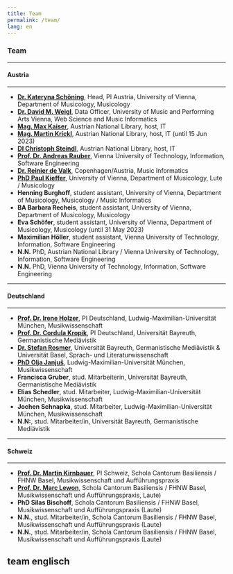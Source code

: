 ```yaml
---
title: Team
permalink: /team/
lang: en
---
```


### Team
___
#### Austria
---  
- [**Dr. Kateryna Schöning**](https://musikwissenschaft.univie.ac.at/ueber-uns/team/schoening/), Head, PI Austria, University of Vienna, Department of Musicology, Musicology    
- [**Dr. David M. Weigl**](https://iwk.mdw.ac.at/david-weigl), Data Officer, University of Music and Performing Arts Vienna, Web Science and Music Informatics    
- [**Mag. Max Kaiser**](http://www.maxkaiser.at/), Austrian National Library, host, IT  
- [**Mag. Martin Krickl**](https://onb.academia.edu/MartinKrickl), Austrian National Library, host, IT (until 15 Jun 2023)    
- [**DI Christoph Steindl**](https://www.onb.ac.at/forschung/forschungsblog/artikel/digitale-editionen-an-der-oesterreichischen-nationalbibliothek-eine-infrastruktur), Austrian National Library, host, IT  
- [**Prof. Dr. Andreas Rauber**](https://informatics.tuwien.ac.at/people/andreas-rauber), Vienna University of Technology, Information, Software Engineering      
- [**Dr. Reinier de Valk**](https://scholar.google.com/citations?user=V2Vd9b0AAAAJ), Copenhagen/Austria, Music Informatics   
- [**PhD Paul Kieffer**](https://www.discogs.com/de/artist/3805018-Paul-Kieffer), University of Vienna, Department of Musicology, Lute / Musicology    
- **Henning Burghoff**, student assistant, University of Vienna, Department of Musicology, Musicology / Music Informatics    
- **BA Barbara Recheis**, student assistant, University of Vienna, Department of Musicology, Musicology     
- **Eva Schöfer**, student assistant, University of Vienna, Department of Musicology, Musicology (until 31 May 2023)   
- **Maximilian Höller**, student assistant, Vienna University of Technology, Information, Software Engineering     
- **N.N.** PhD, Austrian National Library / Vienna University of Technology, Information, Software Engineering     
- **N.N.** PhD, Vienna University of Technology, Information, Software Engineering     
___
#### Deutschland
---
- [**Prof. Dr. Irene Holzer**](https://www.musikwissenschaft.uni-muenchen.de/personen/professoren/holzer/index.html), PI Deutschland, Ludwig-Maximilian-Universität München, Musikwissenschaft
- [**Prof. Dr. Cordula Kropik**](https://www.mediaevistik.uni-bayreuth.de/de/team/Kropik-Cordula/index.php), PI Deutschland, Universität Bayreuth, Germanistische Mediävistik  
- [**Dr. Stefan Rosmer**](https://germanistik.philhist.unibas.ch/de/personen/stefan-rosmer/), Universität Bayreuth, Germanistische Mediävistik & Universität Basel, Sprach- und Literaturwissenschaft   
- [**PhD Olja Janjuš**](https://www.musikwissenschaft.uni-muenchen.de/personen/mitarbeiter/janjus/index.html), Ludwig-Maximilian-Universität München, Musikwissenschaft  
- **Francisca Gruber**, stud. Mitarbeiterin,  Universität Bayreuth, Germanistische Mediävistik  
- **Elias Schedler**, stud. Mitarbeiter, Ludwig-Maximilian-Universität München, Musikwissenschaft    
- **Jochen Schnapka**, stud. Mitarbeiter, Ludwig-Maximilian-Universität München, Musikwissenschaft
- **N.N:**, stud. Mitarbeiter/in,  Universität Bayreuth, Germanistische Mediävistik     


___
#### Schweiz
---
- [**Prof. Dr. Martin Kirnbauer**](https://www.fhnw.ch/de/personen/martin-kirnbauer), PI Schweiz, Schola Cantorum Basiliensis / FHNW Basel, Musikwissenschaft und Aufführungspraxis   
- [**Prof. Dr. Marc Lewon**](https://www.fhnw.ch/de/personen/marc-lewon), Schola Cantorum Basiliensis / FHNW Basel, Musikwissenschaft und Aufführungspraxis, Laute)  
- **PhD Silas Bischoff**, Schola Cantorum Basiliensis / FHNW Basel, Musikwissenschaft und Aufführungspraxis (Laute)
- **N.N.**, stud. Mitarbeiter/in, Schola Cantorum Basiliensis / FHNW Basel, Musikwissenschaft und Aufführungspraxis (Laute)   
- **N.N.**, stud. Mitarbeiter/in, Schola Cantorum Basiliensis / FHNW Basel, Musikwissenschaft und Aufführungspraxis (Laute)  
## team englisch
